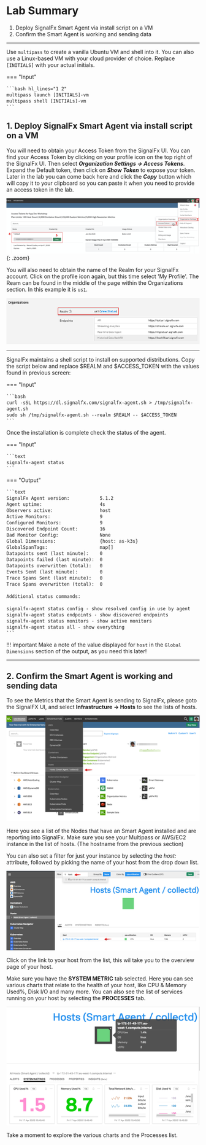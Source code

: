 # Lab Summary

1. Deploy SignalFx Smart Agent via install script on a VM
2. Confirm the Smart Agent is working and sending data

---

Use `multipass` to create a vanilla Ubuntu VM and shell into it. You can also use a Linux-based VM with your cloud provider of choice. Replace `[INITIALS]` with your actual initials.

=== "Input"

    ```bash hl_lines="1 2"
    multipass launch [INITIALS]-vm
    multipass shell [INITIALs]-vm
    ```

## 1. Deploy SignalFx Smart Agent via install script on a VM

You will need to obtain your Access Token from the SignalFx UI. You can find your Access Token by clicking on your profile icon on the top right of the SignalFx UI. Then select _**Organization Settings → Access Tokens**_. Expand the Default token, then click on _**Show Token**_ to expose your token. Later in the lab you can come back here and click the _**Copy**_ button which will copy it to your clipboard so you can paste it when you need to provide an access token in the lab.

![Access Token](../images/smartagent/m3-access-token.png){: .zoom}

You will also need to obtain the name of the Realm for your SignalFx account. Click on the profile icon again, but this time select 'My Profile'. The Ream can be found in the middle of the page within the Organizations section. In this example it is `us1`.

![Realm](../images/smartagent/m3-realm.png)

---

SignalFx maintains a shell script to install on supported distributions. Copy the script below and replace $REALM and $ACCESS_TOKEN with the values found in previous screen:

=== "Input"

    ```bash
    curl -sSL https://dl.signalfx.com/signalfx-agent.sh > /tmp/signalfx-agent.sh
    sudo sh /tmp/signalfx-agent.sh --realm $REALM -- $ACCESS_TOKEN
    ```

Once the installation is complete check the status of the agent.

=== "Input"

    ```text
    signalfx-agent status
    ```

=== "Output"

    ```text
    SignalFx Agent version:           5.1.2
    Agent uptime:                     4s
    Observers active:                 host
    Active Monitors:                  9
    Configured Monitors:              9
    Discovered Endpoint Count:        16
    Bad Monitor Config:               None
    Global Dimensions:                {host: as-k3s}
    GlobalSpanTags:                   map[]
    Datapoints sent (last minute):    0
    Datapoints failed (last minute):  0
    Datapoints overwritten (total):   0
    Events Sent (last minute):        0
    Trace Spans Sent (last minute):   0
    Trace Spans overwritten (total):  0

    Additional status commands:

    signalfx-agent status config - show resolved config in use by agent
    signalfx-agent status endpoints - show discovered endpoints
    signalfx-agent status monitors - show active monitors
    signalfx-agent status all - show everything
    ```

!!! important
    Make a note of the value displayed for `host` in the `Global Dimensions` section of the output, as you need this later!

---

## 2. Confirm the Smart Agent is working and sending data

To see the Metrics that the Smart Agent is sending to SignalFx, please goto the SignalFX UI, and select **Infrastructure → Hosts** to see the lists of hosts.

![Goto host](../images/smartagent/M3-hosts.png)

Here you see a list of the Nodes that have an Smart Agent installed and are reporting into SignalFx. Make sure you see your Multipass or AWS/EC2 instance in the list of hosts. (The hostname from the previous section)

You can also set a filter for just your instance by selecting the _host:_ attribute, followed by picking the name of your host from the drop down list.

![Filter host ](../images/smartagent/M3-list-of-hosts.png)

Click on the link to your host from the list, this wil take you to the overview page of your host.

Make sure you have the **SYSTEM METRIC** tab selected. Here you can see various charts that relate to the health of your host, like CPU & Memory Used%, Disk I/O and many more.
You can also see the list of services running on your host by selecting the **PROCESSES** tab.

![Host Selected](../images/smartagent/M3-host-selected.png)

Take a moment to explore the various charts and the Processes list.
